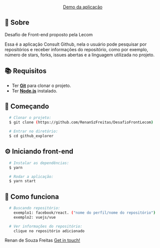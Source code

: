 <p align="center">
<br />
  <a href="https://consult-git-lecom.netlify.app/">Demo da aplicação</a>
</p>

## :page_with_curl: Sobre
Desafio de Front-end proposto pela Lecom

Essa é a aplicação Consult Github, nela o usuário pode pesquisar por repositórios e receber informações do repositório, como por exemplo, número de stars, forks, issues abertas e a linguagem utilizada no projeto.

## :books: Requisitos
- Ter [**Git**](https://git-scm.com/) para clonar o projeto.
- Ter [**Node.js**](https://nodejs.org/en/) instalado.

## :rocket: Começando
``` bash
  # Clonar o projeto:
  $ git clone (https://github.com/RenanSzFreitas/DesafioFrontLecom)

  # Entrar no diretório:
  $ cd github_explorer
```

## :gear: Iniciando front-end
```bash
  # Instalar as dependências:
  $ yarn

  # Rodar a aplicação:
  $ yarn start
```

## :pencil: Como funciona
```bash
  # Buscando repositório:
    exemplo1: facebook/react. ("nome do perfil/nome do repositório")
    exemplo2: vuejs/vue

  # Ver informações do repositório:
    clique no repositório adicionado  
```

 Renan de Souza Freitas [Get in touch!](https://github.com/RenanSzFreitas)
